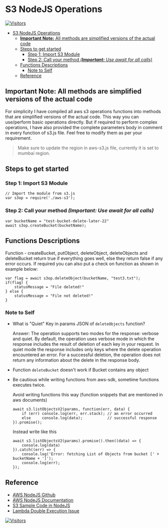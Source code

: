 # S3 NodeJS Operations

[![Visitors](https://api.visitorbadge.io/api/visitors?path=aasisodiya.nodejs.aws.s3&labelColor=%23ffa500&countColor=%23263759&labelStyle=upper)](https://visitorbadge.io/status?path=aasisodiya.nodejs.aws.s3)

- [S3 NodeJS Operations](#s3-nodejs-operations)
  - [**Important Note:** All methods are simplified versions of the actual code](#important-note-all-methods-are-simplified-versions-of-the-actual-code)
  - [Steps to get started](#steps-to-get-started)
    - [Step 1: Import S3 Module](#step-1-import-s3-module)
    - [Step 2: Call your method _(**Important:** Use await for all calls)_](#step-2-call-your-method-important-use-await-for-all-calls)
  - [Functions Descriptions](#functions-descriptions)
    - [Note to Self](#note-to-self)
  - [Reference](#reference)

## **Important Note:** All methods are simplified versions of the actual code

For simplicity I have compiled all aws s3 operations functions into methods that are simplified versions of the actual code. This way you can use/perform basic operations directly. But if required to perform complex operations, I have also provided the complete parameters body in comment in every function of s3.js file. Feel free to modify them as per your requirement.

> Make sure to update the region in aws-s3.js file, currently it is set to mumbai region.

## Steps to get started

### Step 1: Import S3 Module

```nodejs
// Import the module from s3.js
var s3op = require('./aws-s3');
```

### Step 2: Call your method _(**Important:** Use await for all calls)_

```nodejs
var bucketName = "test-bucket-delete-later-22"
await s3op.createBucket(bucketName);
```

## Functions Descriptions

Function - createBucket, putObject, deleteObject, deleteObjects and deleteBucket return true if everything goes well, else they return false if any error occurs. If required you can also put a check on function as shown in example below:

```nodejs
var flag = await s3op.deleteObject(bucketName, "test3.txt");
if(flag) {
    statusMessage = "File deleted!"
} else {
    statusMessage = "File not deleted!"
}
```

### Note to Self

- What is "Quiet" Key in params JSON of `deleteObjects` function?

  Answer: The operation supports two modes for the response: verbose and quiet. By default, the operation uses verbose mode in which the response includes the result of deletion of each key in your request. In quiet mode the response includes only keys where the delete operation encountered an error. For a successful deletion, the operation does not return any information about the delete in the response body.

- Function `deleteBucket` doesn't work if Bucket contains any object

- Be cautious while writing functions from aws-sdk, sometime functions executes twice.

  Avoid writing functions this way (function snippets that are mentioned in aws documents)

  ```nodejs
  await s3.listObjectsV2(params, function(err, data) {
      if (err) console.log(err, err.stack); // an error occurred
      else     console.log(data);           // successful response
  }).promise();
  ```

  Instead write like this

  ```nodejs
  await s3.listObjectsV2(params).promise().then((data) => {
      console.log(data)
  }).catch((err) => {
      console.log('Error: fetching List of Objects from bucket [' + bucketName + ']');
      console.log(err);
  });
  ```

## Reference

- [AWS NodeJS Github](https://github.com/aws/aws-sdk-js#in-nodejs-1)
- [AWS NodeJS Documentation](https://docs.aws.amazon.com/AWSJavaScriptSDK/latest/AWS/S3.html)
- [S3 Sample Code in NodeJS](https://docs.aws.amazon.com/sdk-for-javascript/v2/developer-guide/s3-example-creating-buckets.html)
- [Lambda Double Execution Issue](https://stackoverflow.com/questions/47635928/node-js-aws-promise-triggered-twice)

[![Visitors](https://api.visitorbadge.io/api/visitors?path=aasisodiya.nodejs&label=aasisodiya/nodejs&labelColor=%23ffa500&countColor=%23263759&labelStyle=upper)](https://visitorbadge.io/status?path=aasisodiya.nodejs)
